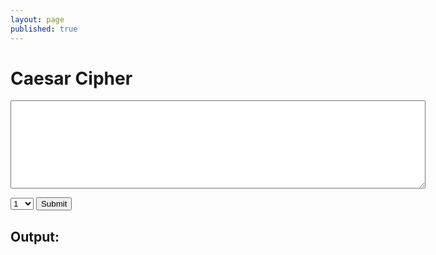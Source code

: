 ```yaml
---
layout: page
published: true
---
```


<h1>Caesar Cipher</h1>
<form onsubmit="caesarCipher(); return false">
  <p>
    <textarea id="encode" cols="80" rows="9"></textarea>
  </p>
  <select id="key">
    <option value='1'>1</option>
    <option value='2'>2</option>
    <option value='3'>3</option>
    <option value='4'>4</option>
    <option value='5'>5</option>
    <option value='6'>6</option>
    <option value='7'>7</option>
    <option value='8'>8</option>
    <option value='9'>9</option>
    <option value='10'>10</option>
    <option value='11'>11</option>
    <option value='12'>12</option>
    <option value='13'>13</option>
    <option value='14'>14</option>
    <option value='15'>15</option>
    <option value='16'>16</option>
    <option value='17'>17</option>
    <option value='18'>18</option>
    <option value='19'>19</option>
    <option value='20'>20</option>
    <option value='21'>21</option>
    <option value='22'>22</option>
    <option value='23'>23</option>
    <option value='24'>24</option>
    <option value='25'>25</option>
    <option value='26'>26</option>
  </select>
  <input type="submit"/>
  <h2>Output: </h2>
</form>


<div id="validator" style="margin-top: 10px; padding: 10px 5px; color: #444; line-height: 1.5;"></div>
<script>
  var f = document.forms[0];

  function encryptcc(text, shift) {
    var lower = "abcdefghijklmnopqrstuvwxyz", upper = lower.toUpperCase()
    return text.split("").map((x, y) => lower.indexOf(x) != -1 ? lower[(lower.indexOf(x) + shift) % 26] : upper.indexOf(x) != -1 ? upper[(upper.indexOf(x) + shift) % 26] : x).join("")
  }

  function caesarCipher() {

    var validator = document.querySelector('#validator');

    var result = encryptcc(f.encode.value, +f.key.value);
   
    window.setTimeout(_ => {
      validator.innerHTML = result
    })
  }
</script>
